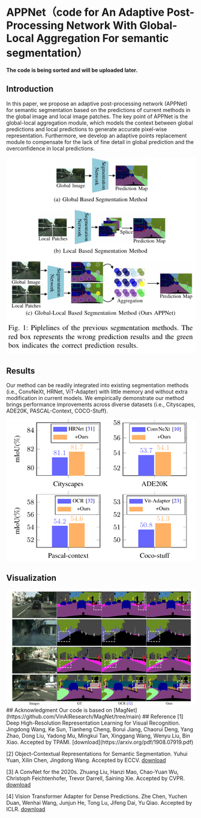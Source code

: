 # APPNet（code for An Adaptive Post-Processing Network With Global-Local Aggregation For semantic segmentation）
**The code is being sorted and will be uploaded later.**
## Introduction
  In this paper, we propose an adaptive post-processing network (APPNet) for semantic segmentation based on the predictions of current methods in the global image and local image patches. The key point of APPNet is the global-local aggregation module, which models the context between global
predictions and local predictions to generate accurate pixel-wise representation. Furthermore, we develop an adaptive points
replacement module to compensate for the lack of fine detail in global prediction and the overconfidence in local predictions.


<p align="center">
  <img src="https://github.com/zhu-gl-ux/APPNet/blob/master/image/pipeline.png" />
</p>



## Results
Our method can be readily integrated into existing segmentation methods (i.e., ConvNeXt, HRNet, ViT-Adapter) with little memory and without extra modification in current models. We empirically demonstrate our method brings performance improvements across diverse datasets (i.e., Cityscapes, ADE20K, PASCAL-Context, COCO-Stuff).

<p align="center">
<img src="https://github.com/zhu-gl-ux/APPNet/blob/master/image/results.png" width="600" />
</p>

## Visualization
<img src="https://github.com/zhu-gl-ux/APPNet/blob/main/image/cityscapes.png" />
## Acknowledgment
Our code is based on [MagNet](https://github.com/VinAIResearch/MagNet/tree/main)
## Reference
[1] Deep High-Resolution Representation Learning for Visual Recognition. Jingdong Wang, Ke Sun, Tianheng Cheng, Borui Jiang, Chaorui Deng, Yang Zhao, Dong Liu, Yadong Mu, Mingkui Tan, Xinggang Wang, Wenyu Liu, Bin Xiao. Accepted by TPAMI. [download](https://arxiv.org/pdf/1908.07919.pdf) 

[2] Object-Contextual Representations for Semantic Segmentation. Yuhui Yuan, Xilin Chen, Jingdong Wang. Accepted by ECCV. [download](https://arxiv.org/pdf/1909.11065.pdf)

[3] A ConvNet for the 2020s. Zhuang Liu, Hanzi Mao, Chao-Yuan Wu, Christoph Feichtenhofer, Trevor Darrell, Saining Xie. Accepted by CVPR. [download](https://arxiv.org/pdf/2201.03545.pdf)

[4] Vision Transformer Adapter for Dense Predictions. Zhe Chen, Yuchen Duan, Wenhai Wang, Junjun He, Tong Lu, Jifeng Dai, Yu Qiao. Accepted by ICLR. [download](https://arxiv.org/pdf/2205.08534.pdf)
